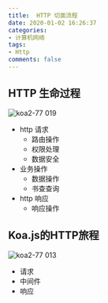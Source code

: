 ```yaml
---
title:  HTTP 切面流程
date: 2020-01-02 16:26:37
categories:
- 计算机网络
tags:
- Http
comments: false
---
```


<!-- more -->

## HTTP 生命过程

![koa2-77 019](https://user-images.githubusercontent.com/8216630/42408395-9efe19ca-81fe-11e8-9a6e-3dc5b1896dca.jpeg)

- http 请求
  - 路由操作
  - 权限处理
  - 数据安全
- 业务操作
  - 数据操作
  - 书查查询
- http 响应
  - 响应操作



## Koa.js的HTTP旅程

![koa2-77 013](https://user-images.githubusercontent.com/8216630/42408401-ada72fca-81fe-11e8-9f05-c5a93bb15670.jpeg)

- 请求
- 中间件
- 响应